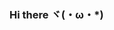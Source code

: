 ### Hi there ヾ(・ω・*)

<!--
**Flacial/Flacial** is a ✨ _special_ ✨ repository because its `README.md` (this file) appears on your GitHub profile.

🔭 I’m currently working on [wordsapiproject](https://github.com/Flacial/wordsapiproject)
🌱 I’m currently learning React
👯 I’m looking to collaborate on building a website that has all Android ROMs
🤔 I’m looking for help with problem solving techniques
📫 How to reach me: No way currently...
😄 Pronouns: Good/Dev
⚡ Fun fact: I like cute stuff
